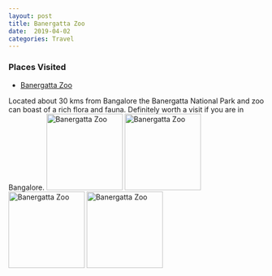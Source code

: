 ```yaml
---
layout: post
title: Banergatta Zoo 
date:  2019-04-02
categories: Travel
---
```

<div class="post-sidebar">
<h3>Places Visited</h3>
<ul>
<li><a href="https://en.wikipedia.org/wiki/Freedom_Park" target="_blank">Banergatta Zoo</a></li>
</ul>
</div>
Located about 30 kms from Bangalore the Banergatta National Park and zoo can boast of a rich flora and fauna.
Definitely worth a visit if you are in Bangalore.

<img class="myImg" src="{{site.baseurl}}/assets/IMG_9369.jpg" alt="Banergatta Zoo" width="150" height="150">
<img class="myImg" src="{{site.baseurl}}/assets/IMG_9369.jpg" alt="Banergatta Zoo" width="150" height="150">
<img class="myImg" src="{{site.baseurl}}/assets/IMG_9369.jpg" alt="Banergatta Zoo" width="150" height="150">
<img class="myImg" src="{{site.baseurl}}/assets/IMG_9369.jpg" alt="Banergatta Zoo" width="150" height="150">

<div id="mapid" style='width: 700px; height: 400px;'></div>
<script>
makeMap(L, [array_lat_long], "Banergatta Zoo", 10);
</script>
